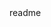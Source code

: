 <snippet>
  <content><![CDATA[
# $turk-project
&nbsp;&nbsp;&nbsp;&nbsp;&nbsp;&nbsp;&nbsp;&nbsp;&nbsp;&nbsp;&nbsp;&nbsp;&nbsp;&nbsp;Python script that implements a cost optimization function for crowdsourced work platforms such as Amazon MTurk
## Installation
* Install Python 3 from [here](https://www.python.org/downloads/) if you don't already have it installed
* Install the Boto SDK for MTurk by typing `pip install boto` at the command prompt
* Insert your AWS IAM user credentials into the appropriate variables in both scripts
* Run find_hit_id.py first in order to list all of the HITs along with their IDs by typing `python find_hit_id.py` at the command prompt
* Copy and paste one of the HIT IDs into the appropriate variable in main.py and run main.py by typing `python main.py` at the command prompt
]]></content>
  <tabTrigger>readme</tabTrigger>
</snippet>